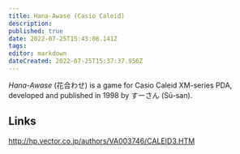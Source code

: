 ```yaml
---
title: Hana-Awase (Casio Caleid)
description: 
published: true
date: 2022-07-25T15:43:08.141Z
tags: 
editor: markdown
dateCreated: 2022-07-25T15:37:37.956Z
---
```


_Hana-Awase_ (<span lang='ja'>花合わせ</span>) is a game for Casio Caleid XM-series PDA, developed and published in 1998 by すーさん (Sū-san).

## Links
http://hp.vector.co.jp/authors/VA003746/CALEID3.HTM
